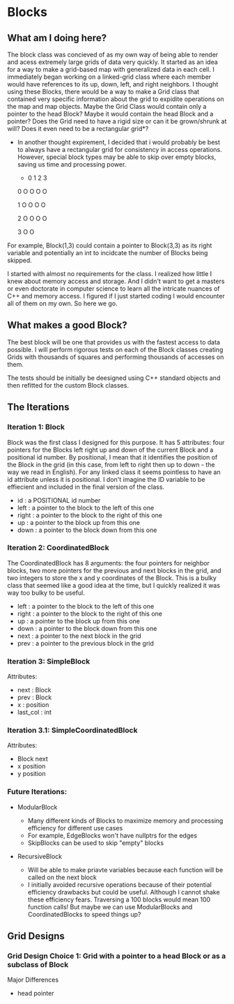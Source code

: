 #  Blocks

## What am I doing here?

The block class was concieved of as my own way of being able to render and acess extremely large grids of data very quickly. It started as an idea for a way to make a grid-based map with generalized data in each cell. I immediately began working on a linked-grid class where each member would have references to its up, down, left, and right neighbors. I thought using these Blocks, there would be a way to make a Grid class that contained very specific information about the grid to expidite operations on the map and map objects. Maybe the Grid Class would contain only a pointer to the head Block? Maybe it would contain the head Block and a pointer? Does the Grid need to have a rigid size or can it be grown/shrunk at will? Does it even need to be a rectangular grid*?

* In another thought expirement, I decided that i would probably be best to always have a rectangular grid for consistency in access operations. However, special block types may be able to skip over empty blocks, saving us time and processing power.
	
	-	0	1	2	3	
	
	0	O	O	O	O
	
	1	O	O	O	O
		
	2	O	O	O	O
	
	3	O			O
	
For example, Block(1,3) could contain a pointer to Block(3,3) as its right variable and potentially an int to incidcate the number of Blocks being skipped.
	

I started with almost no requirements for the class. I realized how little I knew about memory access and storage. And I didn't want to get a masters or even doctorate in computer science to learn all the intricate nuances of C++ and memory access. I figured if I just started coding I would encounter all of them on my own. So here we go.

## What makes a good Block?
The best block will be one that provides us with the fastest access to data possible. I will perform rigorous tests on each of the Block classes creating Grids with thousands of squares and performing thousands of accesses on them. 

The tests should be initially be deesigned using C++ standard objects and then refitted for the custom Block classes.

## The Iterations

### Iteration 1: Block
Block was the first class I designed for this purpose. It has 5 attributes: four pointers for the Blocks left right up and down of the current Block and a positional id number. By positional, I mean that it identifies the position of the Block in the grid (in this case, from left to right then up to down - the way we read in English). For any linked class it seems pointless to have an id attribute unless it is positional. I don't imagine the ID variable to be effiecient and included in the final version of the class.

- id	: a POSITIONAL id number
- left	: a pointer to the block to the left of this one
- right : a pointer to the block to the right of this one
- up	: a pointer to the block up from this one
- down	: a pointer to the block down from this one

### Iteration 2: CoordinatedBlock
The CoordinatedBlock has 8 arguments: the four pointers for neighbor blocks, two more pointers for the previous and next blocks in the grid, and two integers to store the x and y coordinates of the Block. This is a bulky class that seemed like a good idea at the time, but I quickly realized it was way too bulky to be useful.

- left	: a pointer to the block to the left of this one
- right : a pointer to the block to the right of this one
- up	: a pointer to the block up from this one
- down	: a pointer to the block down from this one
- next	: a pointer to the next block in the grid
- prev	: a pointer to the previous block in the grid

### Iteration 3: SimpleBlock

Attributes:
- next 	: Block
- prev 	: Block
- x 	: position
- last_col : int

### Iteration 3.1: SimpleCoordinatedBlock

Attributes:
- Block next
- x position
- y position

### Future Iterations:
- ModularBlock
	- Many different kinds of Blocks to maximize memory and processing efficiency for different use cases
	- For example, EdgeBlocks won't have nullptrs for the edges
	- SkipBlocks can be used to skip "empty" blocks
	
- RecursiveBlock
	- Will be able to make priavte variables because each function will be called on the next block
	- I initially avoided recursive operations because of their potential efficiency drawbacks but could be useful. Although I cannot shake these efficiency fears. Traversing a 100 blocks would mean 100 function calls! But maybe we can use ModularBlocks and CoordinatedBlocks to speed things up?

## Grid Designs

### Grid Design Choice 1: Grid with a pointer to a head Block or as a subclass of Block

Major Differences
- head pointer 
